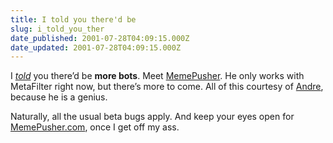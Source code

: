 ```yaml
---
title: I told you there'd be
slug: i_told_you_ther
date_published: 2001-07-28T04:09:15.000Z
date_updated: 2001-07-28T04:09:15.000Z
---
```


I [*told*](/index.php?blogarch/2001_07_01_archive.php#4706027) you there’d be **more bots**. Meet [MemePusher](aim:goim?screenname=memepusher&amp;message=hi). He only works with MetaFilter right now, but there’s more to come. All of this courtesy of [Andre](http://www.torrrez.org), because he is a genius.

Naturally, all the usual beta bugs apply. And keep your eyes open for [MemePusher.com](http://www.memepusher.com), once I get off my ass.
